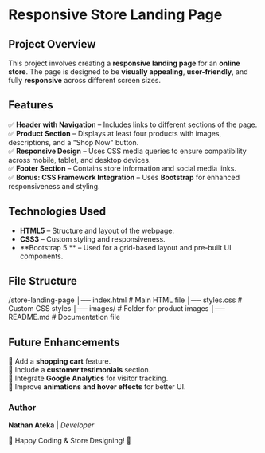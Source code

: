 # **Responsive Store Landing Page**  

## **Project Overview**  
This project involves creating a **responsive landing page** for an **online store**. The page is designed to be **visually appealing**, **user-friendly**, and fully **responsive** across different screen sizes.  


## **Features**  
✅ **Header with Navigation** – Includes links to different sections of the page.  
✅ **Product Section** – Displays at least four products with images, descriptions, and a "Shop Now" button.  
✅ **Responsive Design** – Uses CSS media queries to ensure compatibility across mobile, tablet, and desktop devices.  
✅ **Footer Section** – Contains store information and social media links.  
✅ **Bonus: CSS Framework Integration** – Uses **Bootstrap** for enhanced responsiveness and styling.  


## **Technologies Used**  
- **HTML5** – Structure and layout of the webpage.  
- **CSS3** – Custom styling and responsiveness.  
- **Bootstrap 5 ** – Used for a grid-based layout and pre-built UI components.  


## **File Structure**  
/store-landing-page
│── index.html             # Main HTML file
│── styles.css             # Custom CSS styles
│── images/                # Folder for product images
│── README.md              # Documentation file


## **Future Enhancements**  
🔹 Add a **shopping cart** feature.  
🔹 Include a **customer testimonials** section.  
🔹 Integrate **Google Analytics** for visitor tracking.  
🔹 Improve **animations and hover effects** for better UI.  


### **Author**  
**Nathan Ateka** | *Developer*  

🚀 Happy Coding & Store Designing! 🚀
